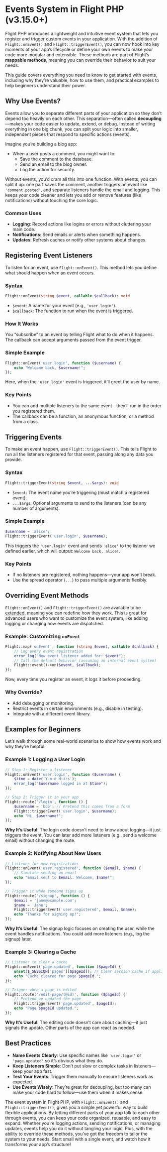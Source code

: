# Events System in Flight PHP (v3.15.0+)

Flight PHP introduces a lightweight and intuitive event system that lets you register and trigger custom events in your application. With the addition of `Flight::onEvent()` and `Flight::triggerEvent()`, you can now hook into key moments of your app’s lifecycle or define your own events to make your code more modular and extensible. These methods are part of Flight’s **mappable methods**, meaning you can override their behavior to suit your needs.

This guide covers everything you need to know to get started with events, including why they’re valuable, how to use them, and practical examples to help beginners understand their power.

## Why Use Events?

Events allow you to separate different parts of your application so they don’t depend too heavily on each other. This separation—often called **decoupling**—makes your code easier to update, extend, or debug. Instead of writing everything in one big chunk, you can split your logic into smaller, independent pieces that respond to specific actions (events).

Imagine you’re building a blog app:
- When a user posts a comment, you might want to:
  - Save the comment to the database.
  - Send an email to the blog owner.
  - Log the action for security.

Without events, you’d cram all this into one function. With events, you can split it up: one part saves the comment, another triggers an event like `'comment.posted'`, and separate listeners handle the email and logging. This keeps your code cleaner and lets you add or remove features (like notifications) without touching the core logic.

### Common Uses
- **Logging**: Record actions like logins or errors without cluttering your main code.
- **Notifications**: Send emails or alerts when something happens.
- **Updates**: Refresh caches or notify other systems about changes.

## Registering Event Listeners

To listen for an event, use `Flight::onEvent()`. This method lets you define what should happen when an event occurs.

### Syntax
```php
Flight::onEvent(string $event, callable $callback): void
```
- `$event`: A name for your event (e.g., `'user.login'`).
- `$callback`: The function to run when the event is triggered.

### How It Works
You “subscribe” to an event by telling Flight what to do when it happens. The callback can accept arguments passed from the event trigger.

### Simple Example
```php
Flight::onEvent('user.login', function ($username) {
    echo "Welcome back, $username!";
});
```
Here, when the `'user.login'` event is triggered, it’ll greet the user by name.

### Key Points
- You can add multiple listeners to the same event—they’ll run in the order you registered them.
- The callback can be a function, an anonymous function, or a method from a class.

## Triggering Events

To make an event happen, use `Flight::triggerEvent()`. This tells Flight to run all the listeners registered for that event, passing along any data you provide.

### Syntax
```php
Flight::triggerEvent(string $event, ...$args): void
```
- `$event`: The event name you’re triggering (must match a registered event).
- `...$args`: Optional arguments to send to the listeners (can be any number of arguments).

### Simple Example
```php
$username = 'alice';
Flight::triggerEvent('user.login', $username);
```
This triggers the `'user.login'` event and sends `'alice'` to the listener we defined earlier, which will output: `Welcome back, alice!`.

### Key Points
- If no listeners are registered, nothing happens—your app won’t break.
- Use the spread operator (`...`) to pass multiple arguments flexibly.

## Overriding Event Methods

`Flight::onEvent()` and `Flight::triggerEvent()` are available to be [extended](/learn/extending), meaning you can redefine how they work. This is great for advanced users who want to customize the event system, like adding logging or changing how events are dispatched.

### Example: Customizing `onEvent`
```php
Flight::map('onEvent', function (string $event, callable $callback) {
    // Log every event registration
    error_log("New event listener added for: $event");
    // Call the default behavior (assuming an internal event system)
    Flight::event()->on($event, $callback);
});
```
Now, every time you register an event, it logs it before proceeding.

### Why Override?
- Add debugging or monitoring.
- Restrict events in certain environments (e.g., disable in testing).
- Integrate with a different event library.

## Examples for Beginners

Let’s walk through some real-world scenarios to show how events work and why they’re helpful.

### Example 1: Logging a User Login
```php
// Step 1: Register a listener
Flight::onEvent('user.login', function ($username) {
    $time = date('Y-m-d H:i:s');
    error_log("$username logged in at $time");
});

// Step 2: Trigger it in your app
Flight::route('/login', function () {
    $username = 'bob'; // Pretend this comes from a form
    Flight::triggerEvent('user.login', $username);
    echo "Hi, $username!";
});
```
**Why It’s Useful**: The login code doesn’t need to know about logging—it just triggers the event. You can later add more listeners (e.g., send a welcome email) without changing the route.

### Example 2: Notifying About New Users
```php
// Listener for new registrations
Flight::onEvent('user.registered', function ($email, $name) {
    // Simulate sending an email
    echo "Email sent to $email: Welcome, $name!";
});

// Trigger it when someone signs up
Flight::route('/signup', function () {
    $email = 'jane@example.com';
    $name = 'Jane';
    Flight::triggerEvent('user.registered', $email, $name);
    echo "Thanks for signing up!";
});
```
**Why It’s Useful**: The signup logic focuses on creating the user, while the event handles notifications. You could add more listeners (e.g., log the signup) later.

### Example 3: Clearing a Cache
```php
// Listener to clear a cache
Flight::onEvent('page.updated', function ($pageId) {
    unset($_SESSION['pages'][$pageId]); // Clear session cache if applicable
    echo "Cache cleared for page $pageId.";
});

// Trigger when a page is edited
Flight::route('/edit-page/(@id)', function ($pageId) {
    // Pretend we updated the page
    Flight::triggerEvent('page.updated', $pageId);
    echo "Page $pageId updated.";
});
```
**Why It’s Useful**: The editing code doesn’t care about caching—it just signals the update. Other parts of the app can react as needed.

## Best Practices

- **Name Events Clearly**: Use specific names like `'user.login'` or `'page.updated'` so it’s obvious what they do.
- **Keep Listeners Simple**: Don’t put slow or complex tasks in listeners—keep your app fast.
- **Test Your Events**: Trigger them manually to ensure listeners work as expected.
- **Use Events Wisely**: They’re great for decoupling, but too many can make your code hard to follow—use them when it makes sense.

The event system in Flight PHP, with `Flight::onEvent()` and `Flight::triggerEvent()`, gives you a simple yet powerful way to build flexible applications. By letting different parts of your app talk to each other through events, you can keep your code organized, reusable, and easy to expand. Whether you’re logging actions, sending notifications, or managing updates, events help you do it without tangling your logic. Plus, with the ability to override these methods, you’ve got the freedom to tailor the system to your needs. Start small with a single event, and watch how it transforms your app’s structure!
